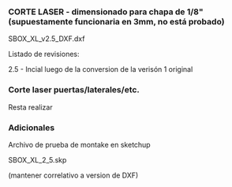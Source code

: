 ### CORTE LASER - dimensionado para chapa de 1/8" (supuestamente funcionaria en 3mm, no está probado)

SBOX_XL_v2.5_DXF.dxf 

Listado de revisiones:

2.5 - Incial luego de la conversion de la verisón 1 original


### Corte laser puertas/laterales/etc.

Resta realizar

### Adicionales

Archivo de prueba de montake en sketchup 

SBOX_XL_2_5.skp

(mantener correlativo a version de DXF)




